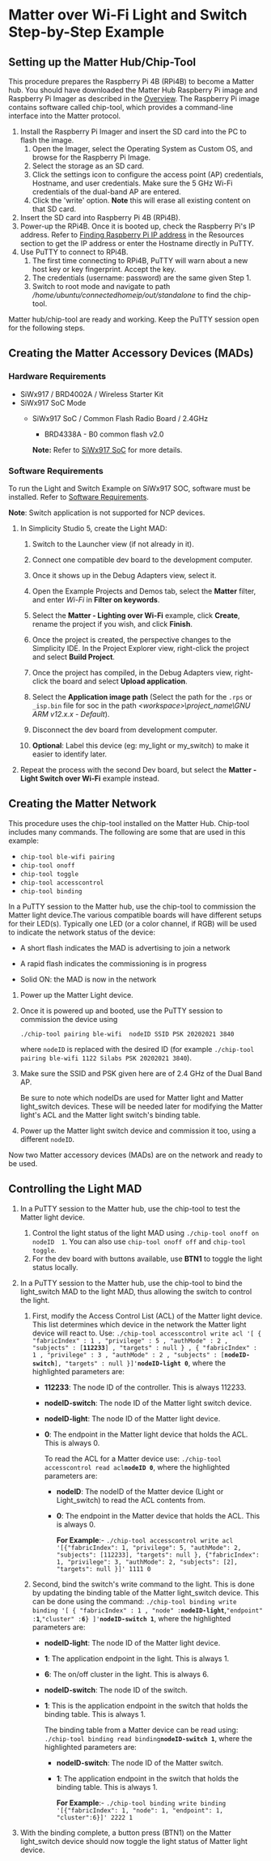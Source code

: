 # Matter over Wi-Fi Light and Switch Step-by-Step Example

## Setting up the Matter Hub/Chip-Tool

This procedure prepares the Raspberry Pi 4B (RPi4B) to become a Matter hub. You should have downloaded the Matter Hub Raspberry Pi image and Raspberry Pi Imager as described in the [Overview](/matter/<docspace-docleaf-version>/matter-overview). The Raspberry Pi image contains software called chip-tool, which provides a command-line interface into the Matter protocol.

1. Install the Raspberry Pi Imager and insert the SD card into the PC to flash the image.
   1. Open the Imager, select the Operating System as Custom OS, and browse for the Raspberry Pi Image.
   2. Select the storage as an SD card.
   3. Click the settings icon to configure the access point (AP) credentials, Hostname, and user credentials. Make sure the 5 GHz Wi-Fi credentials of the dual-band AP are entered.
   4. Click the 'write' option. **Note** this will erase all existing content on that SD card.
2. Insert the SD card into Raspberry Pi 4B (RPi4B).
3. Power-up the RPi4B. Once it is booted up, check the Raspberry Pi's IP address. Refer to [Finding Raspberry Pi IP address](/matter/<docspace-docleaf-version>/matter-references/find-raspi) in the Resources section to get the IP address or enter the Hostname directly in PuTTY.
4. Use PuTTY to connect to RPi4B.
   1. The first time connecting to RPi4B, PuTTY will warn about a new host key or key fingerprint. Accept the key.
   2. The credentials (username: password) are the same given Step 1.
   3. Switch to root mode and navigate to path */home/ubuntu/connectedhomeip/out/standalone* to find the chip-tool.

Matter hub/chip-tool are ready and working. Keep the PuTTY session open for the following steps.

## Creating the Matter Accessory Devices (MADs)

### Hardware Requirements

- SiWx917 / BRD4002A / Wireless Starter Kit
- SiWx917 SoC Mode
  - SiWx917 SoC / Common Flash Radio Board / 2.4GHz
    - BRD4338A - B0 common flash v2.0

    **Note:**
    Refer to [SiWx917 SoC](https://www.silabs.com/development-tools/wireless/wi-fi/siwx917-pro-kit?tab=techdocs) for more details.

### Software Requirements

To run the Light and Switch Example on SiWx917 SOC, software must be installed. Refer to [Software Requirements](/matter/<docspace-docleaf-version>/matter-prerequisites/software-requirements).

**Note**: Switch application is not supported for NCP devices.

1. In Simplicity Studio 5, create the Light MAD:

   1. Switch to the Launcher view (if not already in it).

   2. Connect one compatible dev board to the development computer.

   3. Once it shows up in the Debug Adapters view, select it.

   4. Open the Example Projects and Demos tab, select the **Matter** filter, and enter *Wi-Fi* in **Filter on keywords**.

   5. Select the **Matter - Lighting over Wi-Fi** example, click **Create**, rename the project if you wish, and click **Finish**.

   6. Once the project is created, the perspective changes to the Simplicity IDE. In the Project Explorer view, right-click the project and select **Build Project**.

   7. Once the project has compiled, in the Debug Adapters view, right-click the board and select **Upload application**.

   8. Select the **Application image path** (Select the path for the `.rps` or `_isp.bin` file for soc in the path *\<workspace\>\project_name\GNU ARM v12.x.x - Default*).

   9. Disconnect the dev board from development computer.

   10. **Optional**: Label this device (eg: my_light or my_switch) to make it easier to identify later.

2. Repeat the process with the second Dev board, but select the **Matter - Light Switch over Wi-Fi** example instead.

## Creating the Matter Network

This procedure uses the chip-tool installed on the Matter Hub. Chip-tool includes many commands. The following are some that are used in this example:

- `chip-tool ble-wifi pairing`
- `chip-tool onoff`
- `chip-tool toggle`
- `chip-tool accesscontrol`
- `chip-tool binding`

In a PuTTY session to the Matter hub, use the chip-tool to commission the Matter light device.The various compatible boards will have different setups for their LED(s). Typically one LED (or a color channel, if RGB) will be used to indicate the network status of the device:

- A short flash indicates the MAD is advertising to join a network

- A rapid flash indicates the commissioning is in progress

- Solid ON: the MAD is now in the network

1. Power up the Matter Light device.

2. Once it is powered up and booted, use the PuTTY session to commission the device using

   `./chip-tool pairing ble-wifi  nodeID SSID PSK 20202021 3840`
  
   where `nodeID` is replaced with the desired ID (for example `./chip-tool pairing ble-wifi 1122 Silabs PSK 20202021 3840`).

3. Make sure the SSID and PSK given here are of 2.4 GHz of the Dual Band AP.

   Be sure to note which nodeIDs are used for Matter light and  Matter light_switch devices. These will be needed later for modifying the Matter light's ACL and the Matter light switch's binding table.

4. Power up the Matter light switch device and commission it too, using a different `nodeID`.

Now two Matter accessory devices (MADs) are on the network and ready to be used.

## Controlling the Light MAD

1. In a PuTTY session to the Matter hub, use the chip-tool to test the Matter light device.

   1. Control the light status of the light MAD using `./chip-tool onoff on nodeID  1`. You can also use `chip-tool onoff off`  and `chip-tool toggle`.
   2. For the dev board with buttons available, use **BTN1** to toggle the light status locally.

2. In a PuTTY session to the Matter hub, use the chip-tool to bind the light_switch MAD to the light MAD, thus allowing the switch to control the light.

   1. First, modify the Access Control List (ACL) of the Matter light device. This list determines which device in the network the Matter light device will react to. Use: `./chip-tool accesscontrol write acl '[ { "fabricIndex" : 1 , "privilege" : 5 , "authMode" : 2 , "subjects" : [`**`112233`**`] , "targets" : null } , { "fabricIndex" : 1 , "privilege" : 3 , "authMode" : 2 , "subjects" : [`**`nodeID-switch`**` ], "targets" : null }]' `**`nodeID-light 0`**, where the highlighted parameters are:

      - **112233**: The node ID of the controller. This is always 112233.

      - **nodeID-switch**: The node ID of the Matter light switch device.

      - **nodeID-light**: The node ID of the Matter light device.

      - **0**: The endpoint in the Matter light device that holds the ACL. This is always 0.

        To read the ACL for a Matter device use: `./chip-tool accesscontrol read acl`**`nodeID 0`**, where the highlighted parameters are:

        - **nodeID**: The nodeID of the Matter device (Light or Light_switch) to read the ACL contents from.

        - **0**: The endpoint in the Matter device that holds the ACL. This is always 0.

           **For Example**:- `./chip-tool accesscontrol write acl '[{"fabricIndex": 1, "privilege": 5, "authMode": 2, "subjects": [112233], "targets": null }, {"fabricIndex": 1, "privilege": 3, "authMode": 2, "subjects": [2], "targets": null }]' 1111 0`

   2. Second, bind the switch's write command to the light. This is done by updating the binding table of the Matter light_switch device. This can be done using the command: `./chip-tool binding write binding '[ { "fabricIndex" : 1 , "node" :`**`nodeID-light`**,` "endpoint" : `**`1`**,`"cluster" :`**`6`**`} ]'`**`nodeID-switch 1`**, where the highlighted parameters are:

      - **nodeID-light**: The node ID of the Matter light device.

      - **1**: The application endpoint in the light. This is always 1.

      - **6**: The on/off cluster in the light. This is always 6.

      - **nodeID-switch**: The node ID of the switch.

      - **1**: This is the application endpoint in the switch that holds the binding table. This is always 1.

        The binding table from a Matter device can be read using: `./chip-tool binding read binding`**`nodeID-switch 1`**, where the highlighted parameters are:

        - **nodeID-switch**: The node ID of the Matter switch.

        - **1**: The application endpoint in the switch that holds the binding table. This is always 1.
  
           **For Example**:- `./chip-tool binding write binding '[{"fabricIndex": 1, "node": 1, "endpoint": 1, "cluster":6}]' 2222 1`

3. With the binding complete, a button press (BTN1) on the Matter light_switch device should now toggle the light status of Matter light device.
